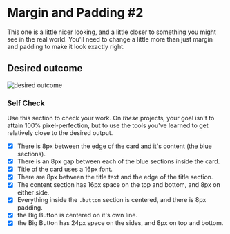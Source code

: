 # Margin and Padding #2

This one is a little nicer looking, and a little closer to something you might see in the real world. You'll need to change a little more than just margin and padding to make it look exactly right.

## Desired outcome
![desired outcome](./desired-outcome.png)

### Self Check
Use this section to check your work. On _these_ projects, your goal isn't to attain 100% pixel-perfection, but to use the tools you've learned to get relatively close to the desired output.

-[x] There is 8px between the edge of the card and it's content (the blue sections).
-[x] There is an 8px gap between each of the blue sections inside the card.
-[x] Title of the card uses a 16px font.
-[x] There are 8px between the title text and the edge of the title section.
-[x] The content section has 16px space on the top and bottom, and 8px on either side.
-[x] Everything inside the `.button` section is centered, and there is 8px padding.
-[x] the Big Button is centered on it's own line.
-[x] the Big Button has 24px space on the sides, and 8px on top and bottom.
